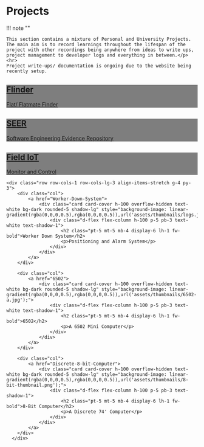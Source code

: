 # Projects

!!! note ""

    This section contains a mixture of Personal and University Projects. The main aim is to record learnings throughout the lifespan of the project with other recordings being anywhere from ideas to write ups, project management to developer logs and everything in between.</p>
    <hr>
    Project write-ups/ documentation is ongoing due to the website being recently setup.

<div class="container px-4 py-2" id="custom-cards">
    <div class="row row-cols-1 row-cols-lg-3 align-items-stretch g-4 py-3">
        <div class="col">
            <a href="Flinder">
                <div class="card card-cover h-100 overflow-hidden text-white bg-dark rounded-5 shadow-lg" style="background-image: linear-gradient(rgba(0,0,0,0.5),rgba(0,0,0,0.5)),url('assets/thumbnails/house.jpg');">
                    <div class="d-flex flex-column h-100 p-5 pb-3 text-white text-shadow-1">
                        <h2 class="pt-5 mt-5 mb-4 display-6 lh-1 fw-bold">Flinder</h2>
                        <p>Flat/ Flatmate Finder</p>
                    </div>
                </div>
            </a>
        </div>
        <div class="col">
            <a href="SEER">
                <div class="card card-cover h-100 overflow-hidden text-white bg-dark rounded-5 shadow-lg" style="background-image: linear-gradient(rgba(0,0,0,0.5),rgba(0,0,0,0.5)),url('assets/thumbnails/books.jpg');">
                <div class="d-flex flex-column h-100 p-5 pb-3 text-white text-shadow-1">
                    <h2 class="pt-5 mt-5 mb-4 display-6 lh-1 fw-bold">SEER</h2>
                    <p>Software Engineering Evidence Repository</p>
                    </div>
                </div>
            </a>
        </div>
        <div class="col">
            <a href="Water-Tank">    
            <div class="card card-cover h-100 overflow-hidden text-white bg-dark rounded-5 shadow-lg" style="background-image: linear-gradient(rgba(0,0,0,0.5),rgba(0,0,0,0.5)),url('assets/thumbnails/field.jpg');">
                <div class="d-flex flex-column h-100 p-5 pb-3 text-shadow-1">
                    <h2 class="pt-5 mt-5 mb-4 display-6 lh-1 fw-bold">Field IoT</h2>
                    <p>Monitor and Control</p>
                    </div>
                </div>
            </a>
        </div>
    </div>

    <div class="row row-cols-1 row-cols-lg-3 align-items-stretch g-4 py-3">
        <div class="col">
            <a href="Worker-Down-System">
                <div class="card card-cover h-100 overflow-hidden text-white bg-dark rounded-5 shadow-lg" style="background-image: linear-gradient(rgba(0,0,0,0.5),rgba(0,0,0,0.5)),url('assets/thumbnails/logs.jpg');">
                    <div class="d-flex flex-column h-100 p-5 pb-3 text-white text-shadow-1">
                        <h2 class="pt-5 mt-5 mb-4 display-6 lh-1 fw-bold">Worker Down System</h2>
                        <p>Positioning and Alarm System</p>
                    </div>
                </div>
            </a>
        </div>
    
        <div class="col">
            <a href="6502">
                <div class="card card-cover h-100 overflow-hidden text-white bg-dark rounded-5 shadow-lg" style="background-image: linear-gradient(rgba(0,0,0,0.5),rgba(0,0,0,0.5)),url('assets/thumbnails/6502-a.jpg');">
                    <div class="d-flex flex-column h-100 p-5 pb-3 text-white text-shadow-1">
                        <h2 class="pt-5 mt-5 mb-4 display-6 lh-1 fw-bold">6502</h2>
                        <p>A 6502 Mini Computer</p>
                    </div>
                </div>
            </a>
        </div>
    
        <div class="col">
            <a href="Discrete-8-bit-Computer">
                <div class="card card-cover h-100 overflow-hidden text-white bg-dark rounded-5 shadow-lg" style="background-image: linear-gradient(rgba(0,0,0,0.5),rgba(0,0,0,0.5)),url('assets/thumbnails/8-bit-thumbnail.png');">
                    <div class="d-flex flex-column h-100 p-5 pb-3 text-shadow-1">
                        <h2 class="pt-5 mt-5 mb-4 display-6 lh-1 fw-bold">8-Bit Computer</h2>
                        <p>A Discrete 74' Computer</p>
                    </div>
                </div>
            </a>
        </div>
      </div>

</div>
